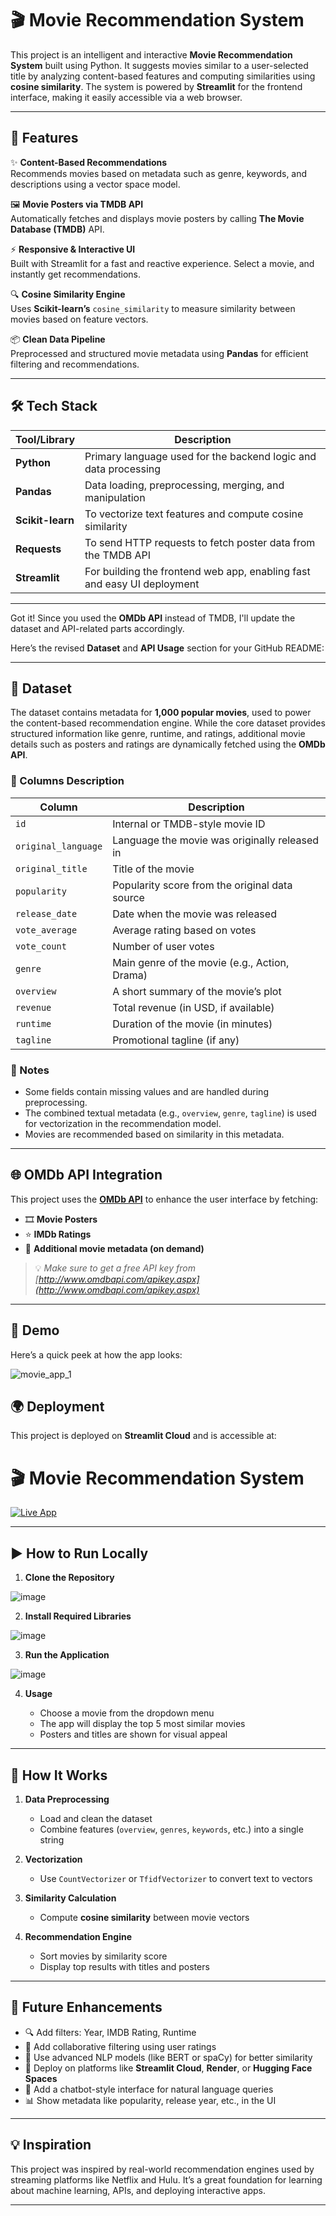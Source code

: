# 🎬 Movie Recommendation System

This project is an intelligent and interactive **Movie Recommendation System** built using Python. It suggests movies similar to a user-selected title by analyzing content-based features and computing similarities using **cosine similarity**. The system is powered by **Streamlit** for the frontend interface, making it easily accessible via a web browser.

---

## 🚀 Features

✨ **Content-Based Recommendations**  
Recommends movies based on metadata such as genre, keywords, and descriptions using a vector space model.

🖼️ **Movie Posters via TMDB API**  
Automatically fetches and displays movie posters by calling **The Movie Database (TMDB)** API.

⚡ **Responsive & Interactive UI**  
Built with Streamlit for a fast and reactive experience. Select a movie, and instantly get recommendations.

🔍 **Cosine Similarity Engine**  
Uses **Scikit-learn’s** `cosine_similarity` to measure similarity between movies based on feature vectors.

📦 **Clean Data Pipeline**  
Preprocessed and structured movie metadata using **Pandas** for efficient filtering and recommendations.

---

## 🛠️ Tech Stack

| Tool/Library     | Description                                                                 |
|------------------|-----------------------------------------------------------------------------|
| **Python**        | Primary language used for the backend logic and data processing             |
| **Pandas**        | Data loading, preprocessing, merging, and manipulation                      |
| **Scikit-learn**  | To vectorize text features and compute cosine similarity                    |
| **Requests**      | To send HTTP requests to fetch poster data from the TMDB API                |
| **Streamlit**     | For building the frontend web app, enabling fast and easy UI deployment     |

---
Got it! Since you used the **OMDb API** instead of TMDB, I'll update the dataset and API-related parts accordingly.

Here’s the revised **Dataset** and **API Usage** section for your GitHub README:

---

## 📁 Dataset

The dataset contains metadata for **1,000 popular movies**, used to power the content-based recommendation engine. While the core dataset provides structured information like genre, runtime, and ratings, additional movie details such as posters and ratings are dynamically fetched using the **OMDb API**.

### 🔢 Columns Description

| Column             | Description                                                                 |
|--------------------|-----------------------------------------------------------------------------|
| `id`               | Internal or TMDB-style movie ID                                             |
| `original_language`| Language the movie was originally released in                               |
| `original_title`   | Title of the movie                                                          |
| `popularity`       | Popularity score from the original data source                              |
| `release_date`     | Date when the movie was released                                            |
| `vote_average`     | Average rating based on votes                                               |
| `vote_count`       | Number of user votes                                                        |
| `genre`            | Main genre of the movie (e.g., Action, Drama)                               |
| `overview`         | A short summary of the movie’s plot                                         |
| `revenue`          | Total revenue (in USD, if available)                                        |
| `runtime`          | Duration of the movie (in minutes)                                          |
| `tagline`          | Promotional tagline (if any)                                                |

### 🧹 Notes

- Some fields contain missing values and are handled during preprocessing.
- The combined textual metadata (e.g., `overview`, `genre`, `tagline`) is used for vectorization in the recommendation model.
- Movies are recommended based on similarity in this metadata.

---

## 🌐 OMDb API Integration

This project uses the **[OMDb API](https://www.omdbapi.com/)** to enhance the user interface by fetching:

- 🎞️ **Movie Posters**  
- ⭐ **IMDb Ratings**  
- 📄 **Additional movie metadata (on demand)**

> 💡 *Make sure to get a free API key from [http://www.omdbapi.com/apikey.aspx](http://www.omdbapi.com/apikey.aspx)*

---

## 📸 Demo

Here’s a quick peek at how the app looks:

![movie_app_1](https://github.com/user-attachments/assets/1aa15cb6-0628-4950-9b5e-bec8d170fc8b)

## 🌍 Deployment

This project is deployed on **Streamlit Cloud** and is accessible at:

# 🎬 Movie Recommendation System
<a href="https://movie-recommendation-system-jz2fgvqgm8j4zs89zoacdl.streamlit.app/" target="_blank">
  <img src="https://img.shields.io/badge/🔗%20Live%20App-Click%20Here-brightgreen?style=for-the-badge" alt="Live App"/>
</a>

---

## ▶️ How to Run Locally

1. **Clone the Repository**

![image](https://github.com/user-attachments/assets/51078d72-9d02-4553-944e-64ca7471e487)


2. **Install Required Libraries**

![image](https://github.com/user-attachments/assets/18d4187f-1703-4b10-b84d-d715a4a85ae8)


3. **Run the Application**

![image](https://github.com/user-attachments/assets/a96a967c-cbcc-4a6a-a427-1329128669ed)

4. **Usage**

   - Choose a movie from the dropdown menu
   - The app will display the top 5 most similar movies
   - Posters and titles are shown for visual appeal

---

## 🔧 How It Works

1. **Data Preprocessing**
   - Load and clean the dataset
   - Combine features (`overview`, `genres`, `keywords`, etc.) into a single string

2. **Vectorization**
   - Use `CountVectorizer` or `TfidfVectorizer` to convert text to vectors

3. **Similarity Calculation**
   - Compute **cosine similarity** between movie vectors

4. **Recommendation Engine**
   - Sort movies by similarity score
   - Display top results with titles and posters

---

## 📌 Future Enhancements

- 🔍 Add filters: Year, IMDB Rating, Runtime
- 📡 Add collaborative filtering using user ratings
- 🧠 Use advanced NLP models (like BERT or spaCy) for better similarity
- 📱 Deploy on platforms like **Streamlit Cloud**, **Render**, or **Hugging Face Spaces**
- 💬 Add a chatbot-style interface for natural language queries
- 📊 Show metadata like popularity, release year, etc., in the UI

---

## 💡 Inspiration

This project was inspired by real-world recommendation engines used by streaming platforms like Netflix and Hulu. It’s a great foundation for learning about machine learning, APIs, and deploying interactive apps.

---
